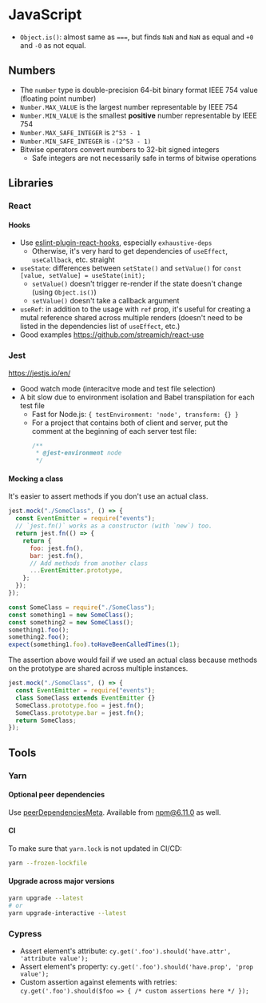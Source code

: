 # JavaScript

- `Object.is()`: almost same as `===`, but finds `NaN` and `NaN` as equal and `+0` and `-0` as not equal.

## Numbers

- The `number` type is double-precision 64-bit binary format IEEE 754 value (floating point number)
- `Number.MAX_VALUE` is the largest number representable by IEEE 754
- `Number.MIN_VALUE` is the smallest **positive** number representable by IEEE 754
- `Number.MAX_SAFE_INTEGER` is `2^53 - 1`
- `Number.MIN_SAFE_INTEGER` is `-(2^53 - 1)`
- Bitwise operators convert numbers to 32-bit signed integers
  - Safe integers are not necessarily safe in terms of bitwise operations

## Libraries

### React

#### Hooks

- Use [eslint-plugin-react-hooks](https://www.npmjs.com/package/eslint-plugin-react-hooks), especially `exhaustive-deps`
  - Otherwise, it's very hard to get dependencies of `useEffect`, `useCallback`, etc. straight
- `useState`: differences between `setState()` and `setValue()` for `const [value, setValue] = useState(init);`
  - `setValue()` doesn't trigger re-render if the state doesn't change (using `Object.is()`)
  - `setValue()` doesn't take a callback argument
- `useRef`: in addition to the usage with `ref` prop, it's useful for creating a mutal reference shared across multiple renders (doesn't need to be listed in the dependencies list of `useEffect`, etc.)
- Good examples https://github.com/streamich/react-use

### Jest

https://jestjs.io/en/

- Good watch mode (interacitve mode and test file selection)
- A bit slow due to environment isolation and Babel transpilation for each test file
  - Fast for Node.js: `{ testEnvironment: 'node', transform: {} }`
  - For a project that contains both of client and server, put the comment at the beginning of each server test file:
    ```js
    /**
     * @jest-environment node
     */
    ```

#### Mocking a class

It's easier to assert methods if you don't use an actual class.

```js
jest.mock("./SomeClass", () => {
  const EventEmitter = require("events");
  // `jest.fn()` works as a constructor (with `new`) too.
  return jest.fn(() => {
    return {
      foo: jest.fn(),
      bar: jest.fn(),
      // Add methods from another class
      ...EventEmitter.prototype,
    };
  });
});

const SomeClass = require("./SomeClass");
const something1 = new SomeClass();
const something2 = new SomeClass();
something1.foo();
something2.foo();
expect(something1.foo).toHaveBeenCalledTimes(1);
```

The assertion above would fail if we used an actual class because methods on the prototype are shared across multiple instances.

```js
jest.mock("./SomeClass", () => {
  const EventEmitter = require("events");
  class SomeClass extends EventEmitter {}
  SomeClass.prototype.foo = jest.fn();
  SomeClass.prototype.bar = jest.fn();
  return SomeClass;
});
```

## Tools

### Yarn

#### Optional peer dependencies

Use [peerDependenciesMeta](https://github.com/yarnpkg/rfcs/blob/master/accepted/0000-optional-peer-dependencies.md). Available from npm@6.11.0 as well.

#### CI

To make sure that `yarn.lock` is not updated in CI/CD:

```sh
yarn --frozen-lockfile
```

#### Upgrade across major versions

```sh
yarn upgrade --latest
# or
yarn upgrade-interactive --latest
```

### Cypress

- Assert element's attribute: `cy.get('.foo').should('have.attr', 'attribute value');`
- Assert element's property: `cy.get('.foo').should('have.prop', 'prop value');`
- Custom assertion against elements with retries: `cy.get('.foo').should($foo => { /* custom assertions here */ });`

